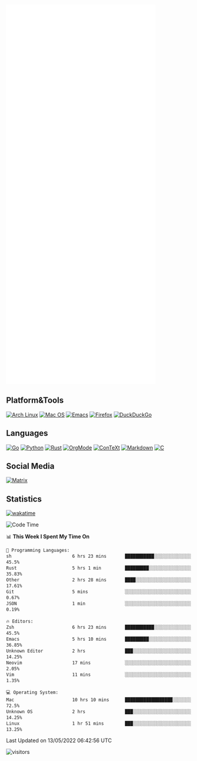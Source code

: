 ![Metrics](https://github.com/SteamedFish/SteamedFish/blob/master/github-metrics.svg)

## Platform&Tools

[![Arch Linux](https://img.shields.io/badge/ArchLinux-1793D1?logo=arch-linux&logoColor=fff&style=flat-square)](https://archlinux.org/)
[![Mac OS](https://img.shields.io/badge/MacOS-000000?style=flat-square&logo=macos&logoColor=F0F0F0)](https://www.apple.com/macos/)
[![Emacs](https://img.shields.io/badge/Emacs-%237F5AB6.svg?&style=flat-square&logo=gnu-emacs&logoColor=white)](https://www.gnu.org/software/emacs/)
[![Firefox](https://img.shields.io/badge/Firefox-FF7139?style=flat-square&logo=Firefox-Browser&logoColor=white)](https://firefox.com/)
[![DuckDuckGo](https://img.shields.io/badge/DuckDuckGo-DE5833?style=flat-square&logo=DuckDuckGo&logoColor=white)](https://duckduckgo.com/)

## Languages

[![Go](https://img.shields.io/badge/Golang-%2300ADD8.svg?style=flat-square&logo=go&logoColor=white)](https://golang.org/)
[![Python](https://img.shields.io/badge/Python-3670A0?style=flat-square&logo=python&logoColor=ffdd54)](https://www.python.org/)
[![Rust](https://img.shields.io/badge/Rust-%23000000.svg?style=flat-square&logo=rust&logoColor=white)](https://www.rust-lang.org/)
[![OrgMode](https://img.shields.io/badge/OrgMode-%23000000.svg?style=flat-square&logo=org&logoColor=white)](https://orgmode.org/)
[![ConTeXt](https://img.shields.io/badge/ConTeXt-%23008080.svg?style=flat-square&logo=latex&logoColor=white)](https://contextgarden.net/)
[![Markdown](https://img.shields.io/badge/MarkDown-%23000000.svg?style=flat-square&logo=markdown&logoColor=white)](https://daringfireball.net/projects/markdown/)
[![C](https://img.shields.io/badge/C-%2300599C.svg?style=flat-square&logo=c&logoColor=white)](https://www.iso.org/standard/74528.html)

## Social Media

[![Matrix](https://img.shields.io/badge/SteamedFish-2CA5E0?style=social&logo=matrix&logoColor=black)](https://matrix.to/#/@i:steamedfish.org)

## Statistics
[![wakatime](https://wakatime.com/badge/user/168280d6-fcf2-4b4f-ad3a-dc4612f35b38.svg)](https://wakatime.com/@168280d6-fcf2-4b4f-ad3a-dc4612f35b38)

<!--START_SECTION:waka-->
![Code Time](http://img.shields.io/badge/Code%20Time-1%2C809%20hrs%2025%20mins-blue)

📊 **This Week I Spent My Time On** 

```text
💬 Programming Languages: 
sh                       6 hrs 23 mins       ███████████░░░░░░░░░░░░░░   45.5% 
Rust                     5 hrs 1 min         █████████░░░░░░░░░░░░░░░░   35.83% 
Other                    2 hrs 28 mins       ████░░░░░░░░░░░░░░░░░░░░░   17.61% 
Git                      5 mins              ░░░░░░░░░░░░░░░░░░░░░░░░░   0.67% 
JSON                     1 min               ░░░░░░░░░░░░░░░░░░░░░░░░░   0.19%

🔥 Editors: 
Zsh                      6 hrs 23 mins       ███████████░░░░░░░░░░░░░░   45.5% 
Emacs                    5 hrs 10 mins       █████████░░░░░░░░░░░░░░░░   36.85% 
Unknown Editor           2 hrs               ███░░░░░░░░░░░░░░░░░░░░░░   14.25% 
Neovim                   17 mins             ░░░░░░░░░░░░░░░░░░░░░░░░░   2.05% 
Vim                      11 mins             ░░░░░░░░░░░░░░░░░░░░░░░░░   1.35%

💻 Operating System: 
Mac                      10 hrs 10 mins      ██████████████████░░░░░░░   72.5% 
Unknown OS               2 hrs               ███░░░░░░░░░░░░░░░░░░░░░░   14.25% 
Linux                    1 hr 51 mins        ███░░░░░░░░░░░░░░░░░░░░░░   13.25%

```


 Last Updated on 13/05/2022 06:42:56 UTC
<!--END_SECTION:waka-->

![visitors](https://visitor-badge.laobi.icu/badge?page_id=SteamedFish.SteamedFish)
